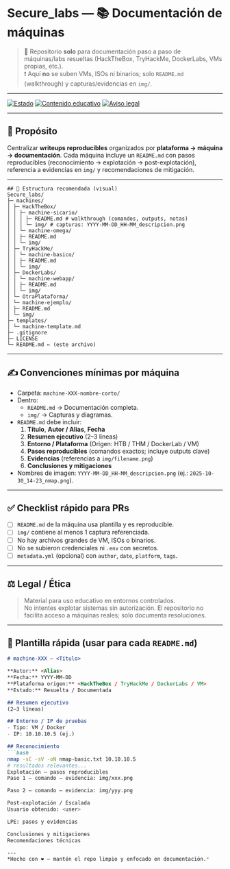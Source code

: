 # Secure_labs — 📚 Documentación de máquinas

> 📁 Repositorio **solo** para documentación paso a paso de máquinas/labs resueltas (HackTheBox, TryHackMe, DockerLabs, VMs propias, etc.).  
> ❗ Aquí **no** se suben VMs, ISOs ni binarios; solo `README.md` (walkthrough) y capturas/evidencias en `img/`.

---

<!-- Badges (reemplaza los links si quieres) -->
[![Estado](https://img.shields.io/badge/estado-documentaci%C3%B3n-brightgreen)](#)
[![Contenido educativo](https://img.shields.io/badge/licencia-CC--BY--NC--SA--4.0-blue)](LICENSE)
[![Aviso legal](https://img.shields.io/badge/uso-educativo-orange)](#)

---

## 🎯 Propósito
Centralizar **writeups reproducibles** organizados por **plataforma → máquina → documentación**. Cada máquina incluye un `README.md` con pasos reproducibles (reconocimiento → explotación → post-explotación), referencia a evidencias en `img/` y recomendaciones de mitigación.

---
```
## 📂 Estructura recomendada (visual)
Secure_labs/
├─ machines/
│ ├─ HackTheBox/
│ │ ├─ machine-sicario/
│ │ │ ├─ README.md # walkthrough (comandos, outputs, notas)
│ │ │ └─ img/ # capturas: YYYY-MM-DD_HH-MM_descripcion.png
│ │ └─ machine-omega/
│ │ ├─ README.md
│ │ └─ img/
│ ├─ TryHackMe/
│ │ └─ machine-basico/
│ │ ├─ README.md
│ │ └─ img/
│ ├─ DockerLabs/
│ │ └─ machine-webapp/
│ │ ├─ README.md
│ │ └─ img/
│ └─ OtraPlataforma/
│ └─ machine-ejemplo/
│ ├─ README.md
│ └─ img/
├─ templates/
│ └─ machine-template.md
├─ .gitignore
├─ LICENSE
└─ README.md ← (este archivo)

```

---

## ✍️ Convenciones mínimas por máquina
- Carpeta: `machine-XXX-nombre-corto/`  
- Dentro:
  - `README.md` → Documentación completa.
  - `img/` → Capturas y diagramas.
- `README.md` debe incluir:
  1. **Título**, **Autor / Alias**, **Fecha**  
  2. **Resumen ejecutivo** (2–3 líneas)  
  3. **Entorno / Plataforma** (Origen: HTB / THM / DockerLab / VM)  
  4. **Pasos reproducibles** (comandos exactos; incluye outputs clave)  
  5. **Evidencias** (referencias a `img/filename.png`)  
  6. **Conclusiones y mitigaciones**  
- Nombres de imagen: `YYYY-MM-DD_HH-MM_descripcion.png` (ej.: `2025-10-30_14-23_nmap.png`).

---

## ✅ Checklist rápido para PRs
- [ ] `README.md` de la máquina usa plantilla y es reproducible.  
- [ ] `img/` contiene al menos 1 captura referenciada.  
- [ ] No hay archivos grandes de VM, ISOs o binarios.  
- [ ] No se subieron credenciales ni `.env` con secretos.  
- [ ] `metadata.yml` (opcional) con `author`, `date`, `platform`, `tags`.

---

## ⚖️ Legal / Ética
> Material para uso educativo en entornos controlados.  
> No intentes explotar sistemas sin autorización. El repositorio no facilita acceso a máquinas reales; solo documenta resoluciones.

---

## 🧩 Plantilla rápida (usar para cada `README.md`)
```markdown
# machine-XXX — <Título>

**Autor:** <Alias>  
**Fecha:** YYYY-MM-DD  
**Plataforma origen:** <HackTheBox / TryHackMe / DockerLabs / VM>  
**Estado:** Resuelta / Documentada

## Resumen ejecutivo
(2–3 líneas)

## Entorno / IP de pruebas
- Tipo: VM / Docker
- IP: 10.10.10.5 (ej.)

## Reconocimiento
```bash
nmap -sC -sV -oN nmap-basic.txt 10.10.10.5
# resultados relevantes...
Explotación — pasos reproducibles
Paso 1 — comando — evidencia: img/xxx.png

Paso 2 — comando — evidencia: img/yyy.png

Post-explotación / Escalada
Usuario obtenido: <user>

LPE: pasos y evidencias

Conclusiones y mitigaciones
Recomendaciones técnicas

---
*Hecho con ❤️ — mantén el repo limpio y enfocado en documentación.*  
